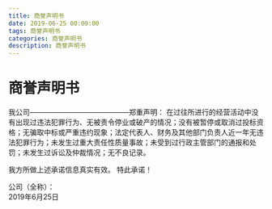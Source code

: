 ```yaml
---
title: 商誉声明书
date: 2019-06-25 00:00:00
tags: 商誉声明书
categories: 商誉声明书
description: 商誉声明书
---
```

# 商誉声明书

我公司——————————————郑重声明：
在过往所进行的经营活动中没有出现过违法犯罪行为、无被责令停业或破产的情况；没有被暂停或取消过投标资格；无骗取中标或严重违约现象；法定代表人、财务及其他部门负责人近一年无违法犯罪行为；未发生过重大责任性质量事故；未受到过行政主管部门的通报和处罚；未发生过诉讼及仲裁情况；无不良记录。

我方所做上述承诺信息真实有效。
特此承诺！

公司（全称）：               
2019年6月25日
